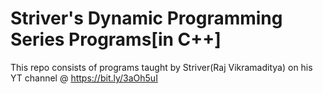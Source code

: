 # Striver's Dynamic Programming Series Programs[in C++]

This repo consists of programs taught by Striver(Raj Vikramaditya) on his YT channel @ https://bit.ly/3aOh5uI
